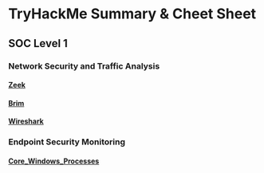 # TryHackMe Summary & Cheet Sheet

## SOC Level 1
### Network Security and Traffic Analysis
#### [Zeek](https://github.com/nkn-ctrl/TryHackMe/blob/main/Zeek.md)
#### [Brim](https://github.com/nkn-ctrl/TryHackMe/blob/main/Brim.md)
#### [Wireshark](https://github.com/nkn-ctrl/TryHackMe/blob/main/Wireshark.md)

### Endpoint Security Monitoring
#### [Core_Windows_Processes]()